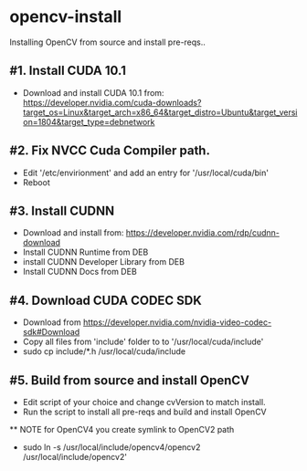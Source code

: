 # opencv-install
Installing OpenCV from source and install pre-reqs..

#1. Install CUDA 10.1
--------------------
- Download and install CUDA 10.1 from: https://developer.nvidia.com/cuda-downloads?target_os=Linux&target_arch=x86_64&target_distro=Ubuntu&target_version=1804&target_type=debnetwork

#2. Fix NVCC Cuda Compiler path.
-------------------------------
-  Edit '/etc/envirionment' and add an entry for '/usr/local/cuda/bin'
-  Reboot

#3. Install CUDNN
----------------
- Download and install from: https://developer.nvidia.com/rdp/cudnn-download
- Install CUDNN Runtime from DEB
- install CUDNN Developer Library from DEB
- Install CUDNN Docs from DEB

#4. Download CUDA CODEC SDK
--------------------------
- Download from https://developer.nvidia.com/nvidia-video-codec-sdk#Download
- Copy all files from 'include' folder to to '/usr/local/cuda/include'
- sudo cp include/*.h /usr/local/cuda/include

#5. Build from source and install OpenCV
---------------------------------------
- Edit script of your choice and change cvVersion to match install.
- Run the script to install all pre-reqs and build and install OpenCV

** NOTE for OpenCV4 you create symlink to OpenCV2 path
- sudo ln -s /usr/local/include/opencv4/opencv2 /usr/local/include/opencv2'

